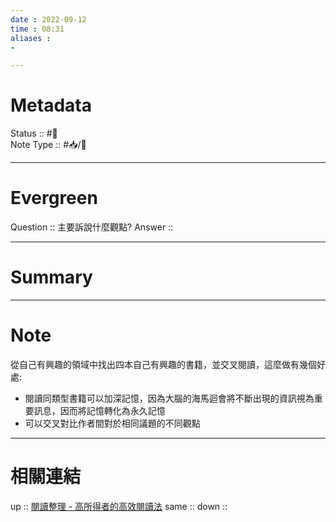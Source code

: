 ```yaml
---
date : 2022-09-12
time : 08:31
aliases :
- 

---
```


# Metadata
Status :: #🌱 <br>
Note Type :: #📥/📘 <br>

---
# Evergreen
Question :: 主要訴說什麼觀點?
Answer :: 


---

# Summary


---

# Note
從自己有興趣的領域中找出四本自己有興趣的書籍，並交叉閱讀，這麼做有幾個好處: 
- 閱讀同類型書籍可以加深記憶，因為大腦的海馬迴會將不斷出現的資訊視為重要訊息，因而將記憶轉化為永久記憶
- 可以交叉對比作者間對於相同議題的不同觀點

---

# 相關連結

up :: [閱讀整理 - 高所得者的高效閱讀法](Sources/Books/閱讀整理%20-%20高所得者的高效閱讀法.md)
same :: 
down :: 


